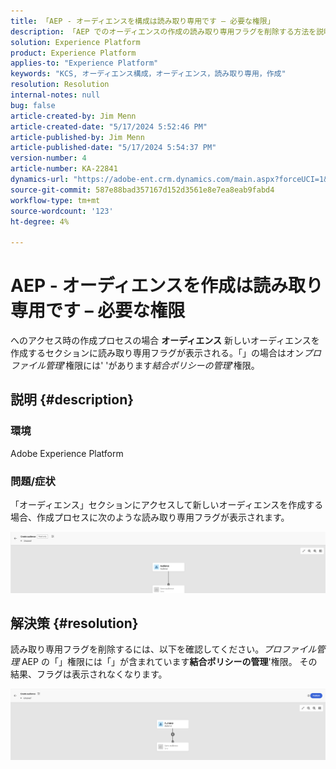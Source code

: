 ```yaml
---
title: 「AEP - オーディエンスを構成は読み取り専用です – 必要な権限」
description: 「AEP でのオーディエンスの作成の読み取り専用フラグを削除する方法を説明します。 権限には、「結合ポリシーの管理」権限を含める必要があります。」
solution: Experience Platform
product: Experience Platform
applies-to: "Experience Platform"
keywords: "KCS, オーディエンス構成，オーディエンス，読み取り専用，作成"
resolution: Resolution
internal-notes: null
bug: false
article-created-by: Jim Menn
article-created-date: "5/17/2024 5:52:46 PM"
article-published-by: Jim Menn
article-published-date: "5/17/2024 5:54:37 PM"
version-number: 4
article-number: KA-22841
dynamics-url: "https://adobe-ent.crm.dynamics.com/main.aspx?forceUCI=1&pagetype=entityrecord&etn=knowledgearticle&id=c1b6dc42-7614-ef11-9f8a-6045bd006268"
source-git-commit: 587e88bad357167d152d3561e8e7ea8eab9fabd4
workflow-type: tm+mt
source-wordcount: '123'
ht-degree: 4%

---
```


# AEP - オーディエンスを作成は読み取り専用です – 必要な権限


へのアクセス時の作成プロセスの場合 <b>オーディエンス</b> 新しいオーディエンスを作成するセクションに読み取り専用フラグが表示される。「」の場合はオン&#x200B;*プロファイル管理*&#39;権限には&#39; &#39;があります&#x200B;*結合ポリシーの管理*&#39;権限。

## 説明 {#description}


### 環境

Adobe Experience Platform

### 問題/症状

「オーディエンス」セクションにアクセスして新しいオーディエンスを作成する場合、作成プロセスに次のような読み取り専用フラグが表示されます。

![](assets/___c3b6dc42-7614-ef11-9f8a-6045bd006268___.png)


## 解決策 {#resolution}


読み取り専用フラグを削除するには、以下を確認してください。*プロファイル管理* AEP の「」権限には「」が含まれています<b>結合ポリシーの管理</b>&#39;権限。 その結果、フラグは表示されなくなります。

![](assets/833c8ec9-ec56-ee11-be6f-6045bd0065f9.png)
